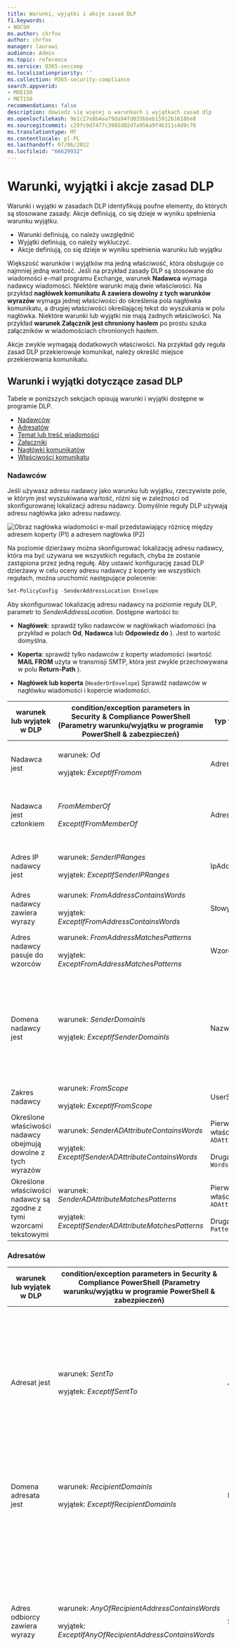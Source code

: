 ```yaml
---
title: Warunki, wyjątki i akcje zasad DLP
f1.keywords:
- NOCSH
ms.author: chrfox
author: chrfox
manager: laurawi
audience: Admin
ms.topic: reference
ms.service: O365-seccomp
ms.localizationpriority: ''
ms.collection: M365-security-compliance
search.appverid:
- MOE150
- MET150
recommendations: false
description: dowiedz się więcej o warunkach i wyjątkach zasad dlp
ms.openlocfilehash: 9e1c27e8b4aa79da94fd035bbeb15912b1618be8
ms.sourcegitcommit: c29fc9d7477c3985d02d7a956a9f4b311c4d9c76
ms.translationtype: MT
ms.contentlocale: pl-PL
ms.lasthandoff: 07/06/2022
ms.locfileid: "66629932"
---
```

# <a name="dlp-policy-conditions-exceptions-and-actions"></a>Warunki, wyjątki i akcje zasad DLP

Warunki i wyjątki w zasadach DLP identyfikują poufne elementy, do których są stosowane zasady. Akcje definiują, co się dzieje w wyniku spełnienia warunku wyjątku.

- Warunki definiują, co należy uwzględnić
- Wyjątki definiują, co należy wykluczyć.
- Akcje definiują, co się dzieje w wyniku spełnienia warunku lub wyjątku

Większość warunków i wyjątków ma jedną właściwość, która obsługuje co najmniej jedną wartość. Jeśli na przykład zasady DLP są stosowane do wiadomości e-mail programu Exchange, warunek **Nadawca** wymaga nadawcy wiadomości. Niektóre warunki mają dwie właściwości. Na przykład **nagłówek komunikatu A zawiera dowolny z tych warunków wyrazów** wymaga jednej właściwości do określenia pola nagłówka komunikatu, a drugiej właściwości określającej tekst do wyszukania w polu nagłówka. Niektóre warunki lub wyjątki nie mają żadnych właściwości. Na przykład **warunek Załącznik jest chroniony hasłem** po prostu szuka załączników w wiadomościach chronionych hasłem.

Akcje zwykle wymagają dodatkowych właściwości. Na przykład gdy reguła zasad DLP przekierowuje komunikat, należy określić miejsce przekierowania komunikatu.
<!-- Some actions have multiple properties that are available or required. For example, when the rule adds a header field to the message header, you need to specify both the name and value of the header. When the rule adds a disclaimer to messages, you need to specify the disclaimer text, but you can also specify where to insert the text, or what to do if the disclaimer can't be added to the message. Typically, you can configure multiple actions in a rule, but some actions are exclusive. For example, one rule can't reject and redirect the same message.-->

## <a name="conditions-and-exceptions-for-dlp-policies"></a>Warunki i wyjątki dotyczące zasad DLP

Tabele w poniższych sekcjach opisują warunki i wyjątki dostępne w programie DLP.

- [Nadawców](#senders)
- [Adresatów](#recipients)
- [Temat lub treść wiadomości](#message-subject-or-body)
- [Załączniki](#attachments)
- [Nagłówki komunikatów](#message-headers)
- [Właściwości komunikatu](#message-properties)

### <a name="senders"></a>Nadawców

Jeśli używasz adresu nadawcy jako warunku lub wyjątku, rzeczywiste pole, w którym jest wyszukiwana wartość, różni się w zależności od skonfigurowanej lokalizacji adresu nadawcy. Domyślnie reguły DLP używają adresu nagłówka jako adresu nadawcy.

![Obraz nagłówka wiadomości e-mail przedstawiający różnicę między adresem koperty (P1) a adresem nagłówka (P2)](../media/dlp-conditions-exceptions-meetinginvite-callouts.png)

Na poziomie dzierżawy można skonfigurować lokalizację adresu nadawcy, która ma być używana we wszystkich regułach, chyba że zostanie zastąpiona przez jedną regułę. Aby ustawić konfigurację zasad DLP dzierżawy w celu oceny adresu nadawcy z koperty we wszystkich regułach, można uruchomić następujące polecenie:

```PowerShell
Set-PolicyConfig -SenderAddressLocation Envelope
```

Aby skonfigurować lokalizację adresu nadawcy na poziomie reguły DLP, parametr to *SenderAddressLocation*. Dostępne wartości to:

- **Nagłówek**: sprawdź tylko nadawców w nagłówkach wiadomości (na przykład w polach **Od**, **Nadawca** lub **Odpowiedz do** ). Jest to wartość domyślna.

- **Koperta**: sprawdź tylko nadawców z koperty wiadomości (wartość **MAIL FROM** użyta w transmisji SMTP, która jest zwykle przechowywana w polu **Return-Path** ).

- **Nagłówek lub koperta** (`HeaderOrEnvelope`) Sprawdź nadawców w nagłówku wiadomości i kopercie wiadomości.

|warunek lub wyjątek w DLP|condition/exception parameters in Security & Compliance PowerShell (Parametry warunku/wyjątku w programie PowerShell & zabezpieczeń)|typ właściwości|Opis|
|---|---|---|---|
|Nadawca jest|warunek: *Od* <br/><br/> wyjątek: *ExceptIfFromom*|Adresy|Wiadomości wysyłane przez określone skrzynki pocztowe, użytkowników poczty, kontakty poczty lub grupy platformy Microsoft 365 w organizacji.|
|Nadawca jest członkiem |*FromMemberOf* <br/><br/> *ExceptIfFromMemberOf*|Adresy|Wiadomości wysyłane przez członka określonej grupy dystrybucyjnej, grupy zabezpieczeń z obsługą poczty lub grupy platformy Microsoft 365.|
|Adres IP nadawcy jest|warunek: *SenderIPRanges*<br/><br/> wyjątek: *ExceptIfSenderIPRanges*|IpAddressRanges|Komunikaty, w których adres IP nadawcy jest zgodny z określonym adresem IP lub mieści się w określonym zakresie adresów IP.|
|Adres nadawcy zawiera wyrazy|warunek: *FromAddressContainsWords* <br/><br/> wyjątek: *ExceptIfFromAddressContainsWords*|Słowy|Wiadomości zawierające określone wyrazy na adresie e-mail nadawcy.|
|Adres nadawcy pasuje do wzorców|warunek: *FromAddressMatchesPatterns* <br/><br/> wyjątek: *ExceptFromAddressMatchesPatterns*|Wzorców|Wiadomości, w których adres e-mail nadawcy zawiera wzorce tekstowe zgodne z określonymi wyrażeniami regularnymi.|
|Domena nadawcy jest|warunek: *SenderDomainIs* <br/><br/> wyjątek: *ExceptIfSenderDomainIs*|Nazwa_domeny|Wiadomości, w których domena adresu e-mail nadawcy jest zgodna z określoną wartością. Jeśli musisz znaleźć domeny nadawcy *zawierające* określoną domenę (na przykład dowolną poddomenę domeny), użyj warunku **Dopasowania adresu nadawcy** (*FromAddressMatchesPatterns*) i określ domenę przy użyciu składni: "\.domain\.com$".|
|Zakres nadawcy|warunek: *FromScope* <br/><br/> wyjątek: *ExceptIfFromScope*|UserScopeFromom|Komunikaty wysyłane przez nadawców wewnętrznych lub zewnętrznych.|
|Określone właściwości nadawcy obejmują dowolne z tych wyrazów|warunek: *SenderADAttributeContainsWords* <br/><br/> wyjątek: *ExceptIfSenderADAttributeContainsWords*|Pierwsza właściwość: `ADAttribute` <br/><br/> Druga właściwość: `Words`|Komunikaty, w których określony atrybut usługi Active Directory nadawcy zawiera dowolne z określonych słów.|
|Określone właściwości nadawcy są zgodne z tymi wzorcami tekstowymi|warunek: *SenderADAttributeMatchesPatterns* <br/><br/> wyjątek: *ExceptIfSenderADAttributeMatchesPatterns*|Pierwsza właściwość: `ADAttribute` <br/><br/> Druga właściwość: `Patterns`|Komunikaty, w których określony atrybut usługi Active Directory nadawcy zawiera wzorce tekstowe zgodne z określonymi wyrażeniami regularnymi.|

### <a name="recipients"></a>Adresatów

|warunek lub wyjątek w DLP|condition/exception parameters in Security & Compliance PowerShell (Parametry warunku/wyjątku w programie PowerShell & zabezpieczeń)|typ właściwości|Opis|
|---|---|---|---|
|Adresat jest|warunek: *SentTo* <br/><br/> wyjątek: *ExceptIfSentTo*|Adresy|Wiadomości, w których jednym z adresatów jest określona skrzynka pocztowa, użytkownik poczty lub kontakt pocztowy w organizacji. Adresaci mogą znajdować się w polach **Do**, **DW** lub **BCC** wiadomości.|
|Domena adresata jest|warunek: *RecipientDomainIs* <br/><br/> wyjątek: *ExceptIfRecipientDomainIs*|Nazwa_domeny|Wiadomości, w których domena adresu e-mail adresata jest zgodna z określoną wartością.|
|Adres odbiorcy zawiera wyrazy|warunek: *AnyOfRecipientAddressContainsWords* <br/><br/> wyjątek: *ExceptIfAnyOfRecipientAddressContainsWords*|Słowy|Wiadomości zawierające określone wyrazy na adres e-mail adresata. <br/><br/>**Uwaga**: ten warunek nie uwzględnia komunikatów wysyłanych do adresów proxy adresatów. Pasuje tylko do wiadomości wysyłanych na podstawowy adres e-mail adresata.|
|Adres odbiorcy pasuje do wzorców|warunek: *AnyOfRecipientAddressMatchesPatterns* <br/><br/> wyjątek: *ExceptIfAnyOfRecipientAddressMatchesPatterns*|Wzorców|Wiadomości, w których adres e-mail adresata zawiera wzorce tekstowe zgodne z określonymi wyrażeniami regularnymi. <br/><br/> **Uwaga**: ten warunek nie uwzględnia komunikatów wysyłanych do adresów proxy adresatów. Pasuje tylko do wiadomości wysyłanych na podstawowy adres e-mail adresata.|
|Wysłane do członka|warunek: *SentToMemberOf* <br/><br/> wyjątek: *ExceptIfSentToMemberOf*|Adresy|Wiadomości zawierające adresatów będących członkami określonej grupy dystrybucyjnej, grupy zabezpieczeń z obsługą poczty lub grupy platformy Microsoft 365. Grupa może znajdować się w polach **Do**, **DW** lub **Bcc** komunikatu.|
|Określone właściwości adresata obejmują dowolne z tych wyrazów |*AdresatADAttributeContainsWords* <br/><br/> *ExceptIfRecipientADAttributeContainsWords*|Pierwsza właściwość: `ADAttribute` <br/><br/> Druga właściwość: `Words`|Komunikaty, w których określony atrybut usługi Active Directory adresata zawiera dowolne z określonych wyrazów. <br/><br/> Należy pamiętać, że atrybut **Country** wymaga dwuliterowej wartości kodu kraju (na przykład DE dla Niemiec).|
|Określone właściwości adresata są zgodne z tymi wzorcami tekstowymi |*AdresatADAttributeMatchesPatterns* <br/><br/> *ExceptIfRecipientADAttributeMatchesPatterns*|Pierwsza właściwość: `ADAttribute` <br/><br/> Druga właściwość: `Patterns`|Komunikaty, w których określony atrybut usługi Active Directory adresata zawiera wzorce tekstowe zgodne z określonymi wyrażeniami regularnymi.|

### <a name="message-subject-or-body"></a>Temat lub treść wiadomości

|warunek lub wyjątek w DLP|condition/exception parameters in Security & Compliance PowerShell (Parametry warunku/wyjątku w programie PowerShell & zabezpieczeń)|typ właściwości|Opis|
|---|---|---|---|
|Temat zawiera wyrazy lub frazy|warunek: *SubjectContainsWords* <br/> wyjątek: *ExceptIf SubjectContainsWords*|Słowy|Komunikaty, które mają określone wyrazy w polu Temat.|
|Temat pasuje do wzorców|warunek: *SubjectMatchesPatterns* <br/> wyjątek: *ExceptIf SubjectMatchesPatterns*|Wzorców|Komunikaty, w których pole Temat zawiera wzorce tekstowe zgodne z określonymi wyrażeniami regularnymi.|
|Zawartość zawiera|warunek: *ContentContainsSensitiveInformation* <br/> exception *ExceptIfContentContainsSensitiveInformation*|SensitiveInformationTypes|Komunikaty lub dokumenty zawierające informacje poufne zdefiniowane przez zasady Ochrona przed utratą danych w Microsoft Purview (DLP).|
|Temat lub treść pasują do wzorca|warunek: *SubjectOrBodyMatchesPatterns* <br/> wyjątek: *ExceptIfSubjectOrBodyMatchesPatterns*|Wzorców|Komunikaty, w których pole tematu lub treść wiadomości zawierają wzorce tekstowe zgodne z określonymi wyrażeniami regularnymi.|
|Temat lub treść zawiera wyrazy|warunek: *SubjectOrBodyContainsWords* <br/> wyjątek: *ExceptIfSubjectOrBodyContainsWords*|Słowy|Komunikaty z określonymi wyrazami w polu tematu lub treści komunikatu|
|

### <a name="attachments"></a>Załączniki

|warunek lub wyjątek w DLP|condition/exception parameters in Security & Compliance PowerShell (Parametry warunku/wyjątku w programie PowerShell & zabezpieczeń)|typ właściwości|Opis|
|---|---|---|---|
|Załącznik jest chroniony hasłem|warunek: *DocumentIsPasswordProtected* <br/><br/> wyjątek: *ExceptIfDocumentIsPasswordProtected*|brak|Komunikaty, w których załącznik jest chroniony hasłem (dlatego nie można go skanować). Wykrywanie haseł działa tylko w przypadku dokumentów pakietu Office, plików .zip i plików 7z.|
|Rozszerzenie pliku załącznika to|warunek: *ContentExtensionMatchesWords* <br/><br/> wyjątek: *ExceptIfContentExtensionMatchesWords*|Słowy|Komunikaty, w których rozszerzenie pliku załącznika pasuje do dowolnego z określonych wyrazów.|
|Nie można skanować zawartości załącznika wiadomości e-mail|warunek: *DocumentIsUnsupported* <br/><br/>wyjątek: *ExceptIf DocumentIsUnsupported*|nie dotyczy|Komunikaty, w których załącznik nie jest natywnie rozpoznawany przez Exchange Online.|
|Zawartość załącznika wiadomości e-mail nie została ukończona podczas skanowania|warunek: *ProcessingLimitExceeded* <br/><br/> wyjątek: *ExceptIfProcessingLimitExceeded*|nie dotyczy|Komunikaty, w których aparat reguł nie mógł ukończyć skanowania załączników. Ten warunek służy do tworzenia reguł, które współpracują ze sobą w celu identyfikowania i przetwarzania komunikatów, w których nie można w pełni skanować zawartości.|
|Nazwa dokumentu zawiera wyrazy|warunek: *DocumentNameMatchesWords* <br/><br/> wyjątek: *ExceptIfDocumentNameMatchesWords*|Słowy|Komunikaty, w których nazwa pliku załącznika jest zgodna z dowolnym z określonych wyrazów.|
|Nazwa dokumentu jest zgodna z wzorcami|warunek: *DocumentNameMatchesPatterns* <br/><br/> wyjątek: *ExceptIfDocumentNameMatchesPatterns*|Wzorców|Komunikaty, w których nazwa pliku załącznika zawiera wzorce tekstowe zgodne z określonymi wyrażeniami regularnymi.|
|Właściwość dokumentu jest|warunek: *ContentPropertyContainsWords* <br/><br/> wyjątek: *ExceptIfContentPropertyContainsWords*|Słowy|Komunikaty z dokumentami, w których właściwość niestandardowa załącznika jest zgodna z daną wartością.|
|Rozmiar dokumentu jest równy lub większy niż|warunek: *DocumentSizeOver* <br/><br/> wyjątek: *ExceptIfDocumentSizeOver*|Rozmiar|Komunikaty, w których dowolny załącznik jest większy lub równy określonej wartości.|
|Zawartość załącznika zawiera dowolne z tych słów|warunek: *DocumentContainsWords* <br/><br/> wyjątek: *ExceptIfDocumentContainsWords*|`Words`|Komunikaty, w których załącznik zawiera określone wyrazy.|
|Zawartość załączników pasuje do tych wzorców tekstowych|warunek: *DocumentMatchesPatterns* <br/><br/> wyjątek: *ExceptIfDocumentMatchesPatterns*|`Patterns`|Komunikaty, w których załącznik zawiera wzorce tekstowe zgodne z określonymi wyrażeniami regularnymi.|

### <a name="message-headers"></a>Nagłówki komunikatów

|warunek lub wyjątek w DLP|condition/exception parameters in Security & Compliance PowerShell (Parametry warunku/wyjątku w programie PowerShell & zabezpieczeń)|typ właściwości|Opis|
|---|---|---|---|
|Nagłówek zawiera wyrazy lub frazy|warunek: *HeaderContainsWords* <br/><br/> wyjątek: *ExceptIfHeaderContainsWords*|Tabela skrótów|Komunikaty zawierające określone pole nagłówka i wartość tego pola nagłówka zawierają określone wyrazy.|
|Nagłówek pasuje do wzorców|warunek: *HeaderMatchesPatterns* <br/><br/> wyjątek: *ExceptIfHeaderMatchesPatterns*|Tabela skrótów|Komunikaty zawierające określone pole nagłówka i wartość tego pola nagłówka zawierają określone wyrażenia regularne.|

### <a name="message-properties"></a>Właściwości komunikatu

|warunek lub wyjątek w DLP|condition/exception parameters in Security & Compliance PowerShell (Parametry warunku/wyjątku w programie PowerShell & zabezpieczeń)|typ właściwości|Opis|
|---|---|---|---|
|Z ważnością|warunek: *WithImportance* <br/><br/> wyjątek: *ExceptIfWithImportance*|Znaczenie|Komunikaty oznaczone określonym poziomem ważności.|
|Zestaw znaków zawartości zawiera wyrazy|warunek: *ContentCharacterSetContainsWords* <br/><br/> *ExceptIfContentCharacterSetContainsWords*|Zestawy znaków|Komunikaty, które mają dowolną z określonych nazw zestawów znaków.|
|Ma przesłonięcia nadawcy|warunek: *HasSenderOverride* <br/><br/> wyjątek: *ExceptIfHasSenderOverride*|nie dotyczy|Komunikaty, w których nadawca zdecydował się zastąpić zasady ochrony przed utratą danych (DLP). Aby uzyskać więcej informacji na temat zasad DLP, zobacz [Dowiedz się więcej o zapobieganiu utracie danych](./dlp-learn-about-dlp.md)|
|Dopasowania typu komunikatu|warunek: *MessageTypeMatches* <br/><br/> wyjątek: *ExceptIfMessageTypeMatches*|Messagetype|Komunikaty określonego typu. **Uwaga**: Dostępne typy wiadomości to Automatyczna odpowiedź, Automatyczne przekazywanie, Szyfrowane (S/MIME), Kalendarze, Kontrolowane uprawnienia (zarządzanie prawami), Poczta głosowa, Podpisane, Potwierdzenie odczytu i Żądanie zatwierdzenia. |
|Rozmiar komunikatu jest większy lub równy|warunek: *MessageSizeOver* <br/><br/> wyjątek: *ExceptIfMessageSizeOver*|`Size`|Komunikaty, w których całkowity rozmiar (komunikat plus załączniki) jest większy lub równy określonej wartości. **Uwaga**: Limity rozmiaru wiadomości dla skrzynek pocztowych są oceniane przed regułami przepływu poczty. Wiadomość, która jest zbyt duża dla skrzynki pocztowej, zostanie odrzucona, zanim reguła z tym warunkiem będzie mogła działać na wiadomości.|

## <a name="actions-for-dlp-policies"></a>Akcje dla zasad DLP

W tej tabeli opisano akcje dostępne w programie DLP.

|akcja w programie DLP|parametry akcji w programie PowerShell security & Compliance|typ właściwości|Opis|
|---|---|---|---|
|Ustaw nagłówek|SetHeader|Pierwsza właściwość: *Nazwa nagłówka* <br/><br/> Druga właściwość: *Wartość nagłówka*|Parametr SetHeader określa akcję reguły DLP, która dodaje lub modyfikuje pole nagłówka i wartość w nagłówku komunikatu. Ten parametr używa składni "HeaderName:HeaderValue". Można określić wiele par nazw nagłówków i wartości rozdzielonych przecinkami|
|Usuń nagłówek|RemoveHeader|Pierwsza właściwość: *MessageHeaderField*<br/><br/> Druga właściwość: *String*|Parametr RemoveHeader określa akcję reguły DLP, która usuwa pole nagłówka z nagłówka komunikatu. Ten parametr używa składni "HeaderName" lub "HeaderName:HeaderValue". Można określić wiele nazw nagłówków lub nazw nagłówków i par wartości rozdzielonych przecinkami|
|Przekierowywanie komunikatu do określonych użytkowników|*RedirectMessageTo*|Adresy|Przekierowuje wiadomość do określonych adresatów. Wiadomość nie jest dostarczana do oryginalnych adresatów i żadne powiadomienie nie jest wysyłane do nadawcy ani do oryginalnych adresatów.|
|Przekazywanie komunikatu do zatwierdzenia do menedżera nadawcy|Umiarkowane|Pierwsza właściwość: *ModerateMessageByManager*<br/><br/> Druga właściwość: *Wartość logiczna*|Parametr Moderate określa akcję reguły DLP, która wysyła wiadomość e-mail do moderatora. Ten parametr używa składni: @{ModerateMessageByManager = <$true \|$false>;|
|Przekazywanie komunikatu do zatwierdzenia do określonych osób zatwierdzających|Umiarkowane|Pierwsza właściwość: *ModerateMessageByUser*<br/><br/>Druga właściwość: *Adresy*|Parametr Moderate określa akcję reguły DLP, która wysyła wiadomość e-mail do moderatora. Ten parametr używa składni: @{ ModerateMessageByUser = @("emailaddress1","emailaddress2",..."emailaddressN")}|
|Dodawanie adresata|AddRecipients|Pierwsza właściwość: *Pole*<br/><br/>Druga właściwość: *Adresy*|Dodaje co najmniej jednego adresata do pola To/Cc/Bcc wiadomości. Ten parametr używa składni: @{<AddToRecipients \<CopyTo \| BlindCopyTo\> = "emailaddress"}|
|Dodawanie menedżera nadawcy jako adresata|AddRecipients|Pierwsza właściwość: *AddedManagerAction*<br/><br/>Druga właściwość: *Pole*|Dodaje menedżera nadawcy do wiadomości jako określony typ adresata (Do, DW, Bcc) lub przekierowuje wiadomość do menedżera nadawcy bez powiadamiania nadawcy lub odbiorcy. Ta akcja działa tylko wtedy, gdy atrybut Menedżera nadawcy jest zdefiniowany w usłudze Active Directory. Ten parametr używa składni: @{AddManagerAsRecipientType = "\<To \| Cc \| Bcc\>"}|
Temat przedpłaty|PreendSubject|Ciąg|Dodaje określony tekst na początku pola Temat wiadomości. Rozważ użycie spacji lub dwukropka (:) jako ostatni znak określonego tekstu, aby odróżnić go od oryginalnego tekstu tematu.<br/><br/>Aby zapobiec dodawaniu tego samego ciągu do komunikatów, które już zawierają tekst w temacie (na przykład odpowiedzi), dodaj wyjątek "Temat zawiera słowa" (ExceptIfSubjectContainsWords) do reguły.|
|Stosowanie zastrzeżenia HTML|ApplyHtmlDisclaimer|Pierwsza właściwość: *Tekst*<br/><br/>Druga właściwość: *Lokalizacja*<br/><br/>Trzecia właściwość: *akcja rezerwowa*|Stosuje określone zastrzeżenie HTML do wymaganej lokalizacji komunikatu.<br/><br/>Ten parametr używa składni: @{ Text = " " ; Lokalizacja = \<Append \| Prepend\>; FallbackAction = \<Wrap \| Ignore \| Reject\> }|
|Usuwanie szyfrowania komunikatów i ochrony praw|RemoveRMSTemplate|nie dotyczy|Usuwa szyfrowanie wiadomości zastosowane w wiadomości e-mail|
|Dostarczanie komunikatu do hostowanej kwarantanny |*Kwarantanna*|nie dotyczy| Ta akcja jest obecnie w **publicznej wersji zapoznawczej**. W tej fazie wiadomości e-mail poddane kwarantannie przez zasady DLP będą pokazywać typ zasad jako ExchangeTransportRule.<br/><br/> Dostarcza komunikat do kwarantanny w ramach operacji EOP. Aby uzyskać więcej informacji, zobacz [Kwarantanna wiadomości e-mail w EOP](/microsoft-365/security/office-365-security/quarantine-email-messages).|
|Modyfikowanie tematu|ModifySubject|PswsHashTable | Usuń tekst z wiersza tematu, który pasuje do określonego wzorca, i zastąp go innym tekstem. Zobacz poniższy przykład. Można: <br/><br/>- **Zastąp** wszystkie dopasowania w temacie tekstem zastępczym <br/><br/>- **Dołącz** , aby usunąć wszystkie dopasowania w temacie i wstawia tekst zastępczy na końcu tematu. <br/><br/>- **Przedstaw** , aby usunąć wszystkie dopasowania i wstawia tekst zastępczy na początku tematu. Zobacz ModifySubject parameter in, /powershell/module/exchange/new-dlpcompliancerule|
